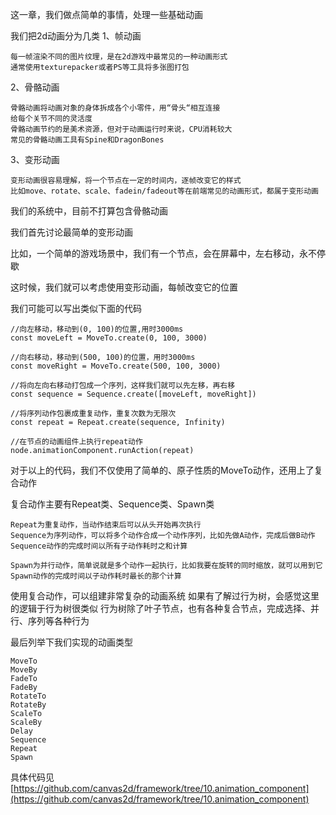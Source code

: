 这一章，我们做点简单的事情，处理一些基础动画

我们把2d动画分为几类
1、帧动画

    每一帧渲染不同的图片纹理，是在2d游戏中最常见的一种动画形式
    通常使用texturepacker或者PS等工具将多张图打包

2、骨骼动画
    
    骨骼动画将动画对象的身体拆成各个小零件，用“骨头“相互连接
    给每个关节不同的灵活度
    骨骼动画节约的是美术资源，但对于动画运行时来说，CPU消耗较大
    常见的骨骼动画工具有Spine和DragonBones

3、变形动画

    变形动画很容易理解，将一个节点在一定的时间内，逐帧改变它的样式
    比如move、rotate、scale、fadein/fadeout等在前端常见的动画形式，都属于变形动画

我们的系统中，目前不打算包含骨骼动画

我们首先讨论最简单的变形动画

比如，一个简单的游戏场景中，我们有一个节点，会在屏幕中，左右移动，永不停歇

这时候，我们就可以考虑使用变形动画，每帧改变它的位置

我们可能可以写出类似下面的代码
```
//向左移动，移动到(0, 100)的位置,用时3000ms
const moveLeft = MoveTo.create(0, 100, 3000)

//向右移动，移动到(500, 100)的位置，用时3000ms
const moveRight = MoveTo.create(500, 100, 3000)

//将向左向右移动打包成一个序列，这样我们就可以先左移，再右移
const sequence = Sequence.create([moveLeft, moveRight])

//将序列动作包裹成重复动作，重复次数为无限次
const repeat = Repeat.create(sequence, Infinity)

//在节点的动画组件上执行repeat动作
node.animationComponent.runAction(repeat)
```
对于以上的代码，我们不仅使用了简单的、原子性质的MoveTo动作，还用上了复合动作

复合动作主要有Repeat类、Sequence类、Spawn类

    Repeat为重复动作，当动作结束后可以从头开始再次执行
    Sequence为序列动作，可以将多个动作合成一个动作序列，比如先做A动作，完成后做B动作
    Sequence动作的完成时间以所有子动作耗时之和计算

    Spawn为并行动作，简单说就是多个动作一起执行，比如我要在旋转的同时缩放，就可以用到它
    Spawn动作的完成时间以子动作耗时最长的那个计算

使用复合动作，可以组建非常复杂的动画系统
如果有了解过行为树，会感觉这里的逻辑于行为树很类似
行为树除了叶子节点，也有各种复合节点，完成选择、并行、序列等各种行为

最后列举下我们实现的动画类型

    MoveTo
    MoveBy
    FadeTo
    FadeBy
    RotateTo
    RotateBy
    ScaleTo
    ScaleBy
    Delay
    Sequence
    Repeat
    Spawn

具体代码见[https://github.com/canvas2d/framework/tree/10.animation_component](https://github.com/canvas2d/framework/tree/10.animation_component)